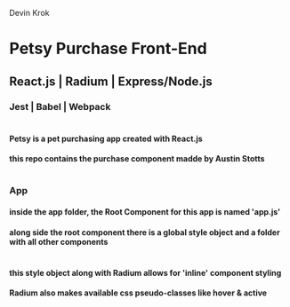 
Devin Krok

# Petsy Purchase Front-End
## React.js | Radium | Express/Node.js
### Jest | Babel | Webpack
#
#### Petsy is a pet purchasing app created with React.js
#### this repo contains the purchase component madde by Austin Stotts
#
### App
#### inside the app folder, the Root Component for this app is named 'app.js'
#### along side the root component there is a global style object and a folder with all other components
#
#### this style object along with Radium allows for 'inline' component styling
#### Radium also makes available css pseudo-classes like hover & active

